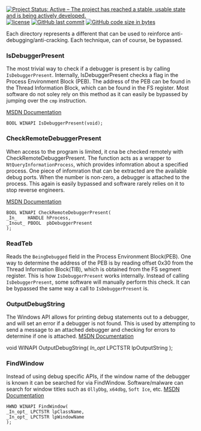[![Project Status: Active – The project has reached a stable, usable state and is being actively developed.](http://www.repostatus.org/badges/latest/active.svg)](http://www.repostatus.org/#active)  [![license](https://img.shields.io/github/license/mashape/apistatus.svg)]()  [![GitHub last commit](https://img.shields.io/github/last-commit/google/skia.svg)]() [![GitHub code size in bytes](https://img.shields.io/github/languages/code-size/badges/shields.svg)]()

Each directory represents a different that can be used to reinforce anti-debugging/anti-cracking. Each technique, can of course, be bypassed.

### IsDebuggerPresent
The most trivial way to check if a debugger is present is by calling `IsDebuggerPresent`. Internally, IsDebuggerPresent checks a flag in the Process Environment Block (PEB). The address of the PEB can be found in the Thread Information Block, which can be found in the FS register. Most software do not soley rely on this method as it can easily be bypassed by jumping over the `cmp` instruction.

[MSDN Documentation](https://msdn.microsoft.com/en-us/library/windows/desktop/ms680345(v=vs.85).aspx)

    BOOL WINAPI IsDebuggerPresent(void);
    
### CheckRemoteDebuggerPresent
When access to the program is limited, it cna be checked remotely with CheckRemoteDebuggerPresent. The function acts as a wrapper to `NtQueryInformationProcess`, which provides infomration about a specified process. One piece of infomration that can be extracted are the available debug ports. When the number is non-zero, a debugger is attached to the process. This again is easily bypassed and software rarely relies on it to stop reverse engineers.

[MSDN Documentation](https://msdn.microsoft.com/en-us/library/windows/desktop/ms679280%28v=vs.85%29.aspx)

    BOOL WINAPI CheckRemoteDebuggerPresent(
    _In_    HANDLE hProcess,
    _Inout_ PBOOL  pbDebuggerPresent
    );

### ReadTeb
Reads the `BeingDebugged` field in the Process Environment Block(PEB). One way to determine the address of the PEB is by reading offset 0x30 from the Thread Information Block(TIB), which is obtained from the FS segment register. This is how `IsDebuggerPresent`  works internally. Instead of calling `IsDebuggerPresent`, some software will manually perform this check. It can be bypassed the same way a call to `IsDebuggerPresent` is.

### OutputDebugString
The Windows API allows for printing debug statements out to a debugger, and will set an error if a debugger is not found. This is used by attempting to send a message to an attached debugger and checking for errors to determine if one is attached.
[MSDN Documentation](https://msdn.microsoft.com/en-us/library/windows/desktop/aa363362(v=vs.85).aspx)

void WINAPI OutputDebugString(
	_In_opt_ LPCTSTR lpOutputString
	);

### FindWindow
Instead of using debug specific APIs, if the window name of the debugger is known it can be searched for via FindWindow. Software/malware can search for window titles such as `OllyDbg`, `x64dbg`, `Soft Ice`, etc.
[MSDN Documentation](https://msdn.microsoft.com/en-us/library/windows/desktop/ms633499%28v=vs.85%29.aspx)

    HWND WINAPI FindWindow(
    _In_opt_ LPCTSTR lpClassName,
    _In_opt_ LPCTSTR lpWindowName
    );



	
	

